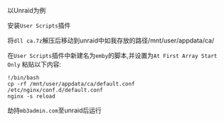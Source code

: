 以Unraid为例

安装`User Scripts`插件

将`dll ca.7z`解压后移动到unraid中如我存放的路径/mnt/user/appdata/ca/

在`User Scripts`插件中新建名为`emby`的脚本,并设置为`At First Array Start Only`
粘贴以下内容:
 ```
 !/bin/bash
 cp -rf /mnt/user/appdata/ca/default.conf /etc/nginx/conf.d/default.conf
 nginx -s reload
 ```

劫持`mb3admin.com`至unraid后运行
